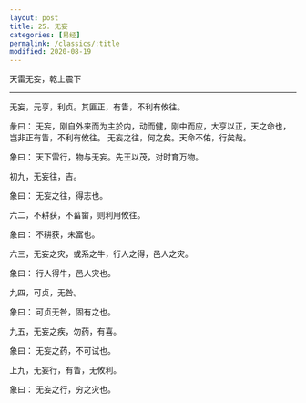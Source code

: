 ```yaml
---
layout: post
title: 25. 无妄
categories: [易经]
permalink: /classics/:title
modified: 2020-08-19
---
```


天雷无妄，乾上震下

---

无妄，元亨，利贞。其匪正，有眚，不利有攸往。

彖曰： 无妄，刚自外来而为主於内，动而健，刚中而应，大亨以正，天之命也，岂非正有眚，不利有攸往。
无妄之往，何之矣。天命不佑，行矣哉。

象曰： 天下雷行，物与无妄。先王以茂，对时育万物。

初九，无妄往，吉。

象曰： 无妄之往，得志也。

六二，不耕获，不菑畲，则利用攸往。

象曰： 不耕获，未富也。

六三，无妄之灾，或系之牛，行人之得，邑人之灾。

象曰： 行人得牛，邑人灾也。

九四，可贞，无咎。

象曰： 可贞无咎，固有之也。

九五，无妄之疾，勿药，有喜。

象曰： 无妄之药，不可试也。

上九，无妄行，有眚，无攸利。

象曰： 无妄之行，穷之灾也。
